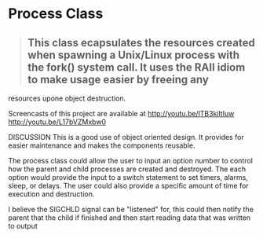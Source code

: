 # Process Class

> ## This class ecapsulates the resources created when spawning a Unix/Linux process with the fork() system call.  It uses the RAII idiom to make usage easier by freeing any 
resources upone object destruction.

Screencasts of this project are available at
http://youtu.be/lTB3kiltIuw
http://youtu.be/L17bVZMxbw0



DISCUSSION
This is a good use of object oriented design.  It provides for easier maintenance and makes the components reusable.  

The process class could allow the user to input an option number to control how the parent and child processes are created and destroyed.  The each option would provide the input to a switch
statement to set timers, alarms, sleep, or delays.  The user could also provide a specific amount of time for execution and destruction.


I believe the SIGCHLD signal can be "listened" for, this could then notify the parent that the child if finished and then start reading data that was written to output
